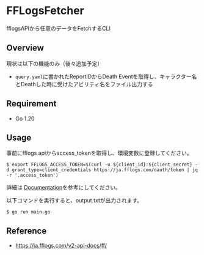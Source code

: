 # FFLogsFetcher
fflogsAPIから任意のデータをFetchするCLI

## Overview

現状は以下の機能のみ（後々追加予定）
- `query.yaml`に書かれたReportIDからDeath Eventを取得し、キャラクター名とDeathした時に受けたアビリティ名をファイル出力する

## Requirement
- Go 1.20

## Usage

事前にfflogs apiからaccess_tokenを取得し、環境変数に登録してください。
```console
$ export FFLOGS_ACCESS_TOKEN=$(curl -u ${client_id}:${client_secret} -d grant_type=client_credentials https://ja.fflogs.com/oauth/token | jq -r '.access_token')
```
詳細は [Documentation](https://ja.fflogs.com/api/docs)を参考にしてください。

以下コマンドを実行すると、output.txtが出力されます。
```console
$ go run main.go
```

## Reference
- https://ja.fflogs.com/v2-api-docs/ff/
